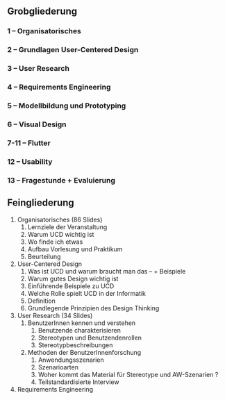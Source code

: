 ## Grobgliederung

### 1 – Organisatorisches

### 2 – Grundlagen User-Centered Design

### 3 – User Research

### 4 – Requirements Engineering

### 5 – Modellbildung und Prototyping

### 6 – Visual Design

### 7-11 – Flutter

### 12 – Usability 

### 13 – Fragestunde + Evaluierung



## Feingliederung

1. Organisatorisches (86 Slides)
	1. Lernziele der Veranstaltung
	2. Warum UCD wichtig ist
	3. Wo finde ich etwas
	4. Aufbau Vorlesung und Praktikum
	5. Beurteilung
2. User-Centered Design
	1. Was ist UCD und warum braucht man das – + Beispiele
	2. Warum gutes Design wichtig ist
	3. Einführende Beispiele zu UCD
	4. Welche Rolle spielt UCD in der Informatik
	5. Definition
	6. Grundlegende Prinzipien des Design Thinking
3. User Research (34 Slides)
	1. BenutzerInnen kennen und verstehen
		1. Benutzende charakterisieren
		2. Stereotypen und Benutzendenrollen
		3. Stereotypbeschreibungen
	2. Methoden der BenutzerInnenforschung
		1. Anwendungsszenarien
		2. Szenarioarten
		3. Woher kommt das Material für Stereotype und AW-Szenarien ?
		4. Teilstandardisierte Interview
4. Requirements Engineering
